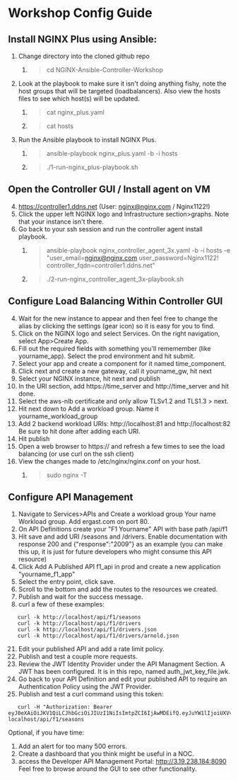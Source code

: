 # Workshop Config Guide

## Install NGINX Plus using Ansible:

1. Change directory into the cloned github repo 
   1. >cd NGINX-Ansible-Controller-Workshop
2. Look at the playbook to make sure it isn't doing anything fishy, note the host groups that will be targeted (loadbalancers). Also view the hosts files to see which host(s) will be updated.
   1. >cat nginx_plus.yaml
   2. >cat hosts
3. Run the Ansible playbook to install NGINX Plus.
   1. >ansible-playbook nginx_plus.yaml -b -i hosts
   2. >./1-run-nginx_plus-playbook.sh


## Open the Controller GUI / Install agent on VM

4. <https://controller1.ddns.net> (User: nginx@nginx.com / Nginx1122!)
5. Click the upper left NGINX logo and Infrastructure section>graphs. Note that your instance isn't there. 
6. Go back to your ssh session and run the controller agent install playbook.
   1. >ansible-playbook nginx_controller_agent_3x.yaml -b -i hosts -e "user_email=nginx@nginx.com user_password=Nginx1122! controller_fqdn=controller1.ddns.net"
   2. >./2-run-nginx_controller_agent_3x-playbook.sh

## Configure Load Balancing Within Controller GUI

4. Wait for the new instance to appear and then feel free to change the alias by clicking the settings (gear icon) so it is easy for you to find.
5. Click on the NGINX logo and select Services. On the right navigation, select App>Create App.
6. Fill out the required fields with something you'll rememember (like yourname_app). Select the prod environment and hit submit.
7. Select your app and create a component for it named time_component.
8. Click next and create a new gateway, call it yourname_gw, hit next
9. Select your NGINX instance, hit next and publish
10. In the URI section, add https://time_server and http://time_server and hit done. 
11. Select the aws-nlb certificate and only allow TLSv1.2 and TLS1.3 > next.
12. Hit next down to Add a workload group. Name it yourname_workload_group 
13. Add 2 backend workload URIs: http://localhost:81 and http://localhost:82 Be sure to hit done after adding each URI.
14. Hit publish
15. Open a web browser to https://<your-aws-IP> and refresh a few times to see the load balancing (or use curl on the ssh client)
16. View the changes made to /etc/nginx/nginx.conf on your host. 
    1.  >sudo nginx -T

## Configure API Management

1.  Navigate to Services>APIs and Create a workload group Your name Workload group. Add ergast.com on port 80. 
2.  On API Definitions create your "F1 Yourname" API with base path /api/f1
3.  Hit save and add URI /seasons and /drivers. Enable documentation with response 200 and {"response":"2009"} as an example (you can make this up, it is just for future developers who might consume this API resource)
4.  Click Add A Published API f1_api in prod and create a new application "yourname_f1_app"
5.  Select the entry point, click save. 
6.  Scroll to the bottom and add the routes to the resources we created.
7.  Publish and wait for the success message.
8.  curl a few of these examples:
```
   curl -k http://localhost/api/f1/seasons
   curl -k http://localhost/api/f1/drivers
   curl -k http://localhost/api/f1/drivers.json
   curl -k http://localhost/api/f1/drivers/arnold.json
```

21. Edit your published API and add a rate limit policy.
22. Publish and test a couple more requests.
23. Review the JWT Identity Provider under the API Managment Section. A JWT has been configured. It is in this repo, named auth_jwt_key_file.jwk.
24. Go back to your API Definition and edit your published API to require an Authentication Policy using the JWT Provider. 
25. Publish and test a curl command using this token:
   ````
      curl -H "Authorization: Bearer eyJ0eXAiOiJKV1QiLCJhbGciOiJIUzI1NiIsImtpZCI6IjAwMDEifQ.eyJuYW1lIjoiUXVvdGF0aW9uIFN5c3RlbSIsInN1YiI6InF1b3RlcyIsImV4cCI6IjE2MDk0NTkxOTkiLCJpc3MiOiJNeSBBUEkgR2F0ZXdheSJ9.lJfCn7b_0mfKHKGk56Iu6CPGdJElG2UhFL64X47vu2M" localhost/api/f1/seasons
````

Optional, if you have time:

1.  Add an alert for too many 500 errors.
2.  Create a dashboard that you think might be useful in a NOC.
3.  access the Developer API Management Portal: http://3.19.238.184:8090
Feel free to browse around the GUI to see other functionality. 

